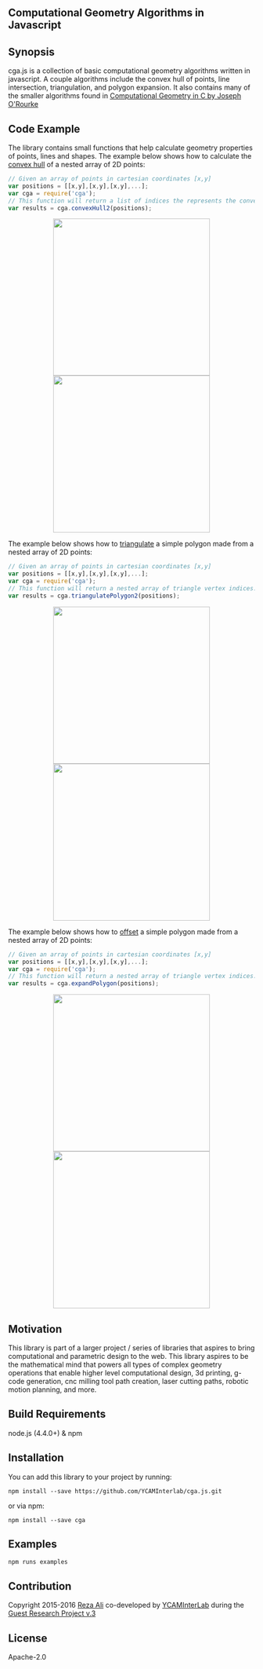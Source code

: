 ## Computational Geometry Algorithms in Javascript

## Synopsis
cga.js is a collection of basic computational geometry algorithms written in javascript. A couple algorithms include the convex hull of points, line intersection, triangulation, and polygon expansion. It also contains many of the smaller algorithms found in [Computational Geometry in C by Joseph O'Rourke](http://www.amazon.com/Computational-Geometry-Cambridge-Theoretical-Paperback/dp/0521649765)

## Code Example
The library contains small functions that help calculate geometry properties of points, lines and shapes. The example below shows how to calculate the [convex hull](https://en.wikipedia.org/wiki/Convex_hull) of a nested array of 2D points:  
```js
// Given an array of points in cartesian coordinates [x,y]  
var positions = [[x,y],[x,y],[x,y],...];
var cga = require('cga');
// This function will return a list of indices the represents the convex hull
var results = cga.convexHull2(positions);
```

<p style="text-align: center;">
<img src="https://cloud.githubusercontent.com/assets/555207/14010638/31d9cf5c-f154-11e5-821e-6aa2db74d1d5.png" width="320">

<img src="https://cloud.githubusercontent.com/assets/555207/14010636/31d94938-f154-11e5-8b7e-ec616fb74791.png" width="320">
</p>

The example below shows how to [triangulate](https://en.wikipedia.org/wiki/Polygon_triangulation) a simple polygon made from a nested array of 2D points:  
```js
// Given an array of points in cartesian coordinates [x,y]  
var positions = [[x,y],[x,y],[x,y],...];
var cga = require('cga');
// This function will return a nested array of triangle vertex indices.
var results = cga.triangulatePolygon2(positions);
```

<p style="text-align: center;">
<img src="https://cloud.githubusercontent.com/assets/555207/14010638/31d9cf5c-f154-11e5-821e-6aa2db74d1d5.png" width="320">

<img src="https://cloud.githubusercontent.com/assets/555207/14010637/31d9beae-f154-11e5-8496-da151ca6bab6.png" width="320">
</p>

The example below shows how to [offset](http://www.me.berkeley.edu/~mcmains/pubs/DAC05OffsetPolygon.pdf) a simple polygon made from a nested array of 2D points:  
```js
// Given an array of points in cartesian coordinates [x,y]  
var positions = [[x,y],[x,y],[x,y],...];
var cga = require('cga');
// This function will return a nested array of triangle vertex indices.
var results = cga.expandPolygon(positions);
```

<p style="text-align: center;">
<img src="https://cloud.githubusercontent.com/assets/555207/14010638/31d9cf5c-f154-11e5-821e-6aa2db74d1d5.png" width="320">
<img src="https://cloud.githubusercontent.com/assets/555207/14010635/31d8f83e-f154-11e5-906e-cc87b071fbed.png" width="320">
</p>

## Motivation
This library is part of a larger project / series of libraries that aspires to bring computational and parametric design to the web. This library aspires to be the mathematical mind that powers all types of complex geometry operations that enable higher level computational design, 3d printing, g-code generation, cnc milling tool path creation, laser cutting paths, robotic motion planning, and more.

## Build Requirements
node.js (4.4.0+) & npm

## Installation
You can add this library to your project by running:
```
npm install --save https://github.com/YCAMInterlab/cga.js.git
```

or via npm:
```
npm install --save cga
```

## Examples
```
npm runs examples
```

## Contribution
Copyright 2015-2016 [Reza Ali](http://www.syedrezaali.com) co-developed by [YCAMInterLab](http://interlab.ycam.jp/en/) during the [Guest Research Project v.3](http://interlab.ycam.jp/en/projects/guestresearch/vol3)

## License
Apache-2.0
